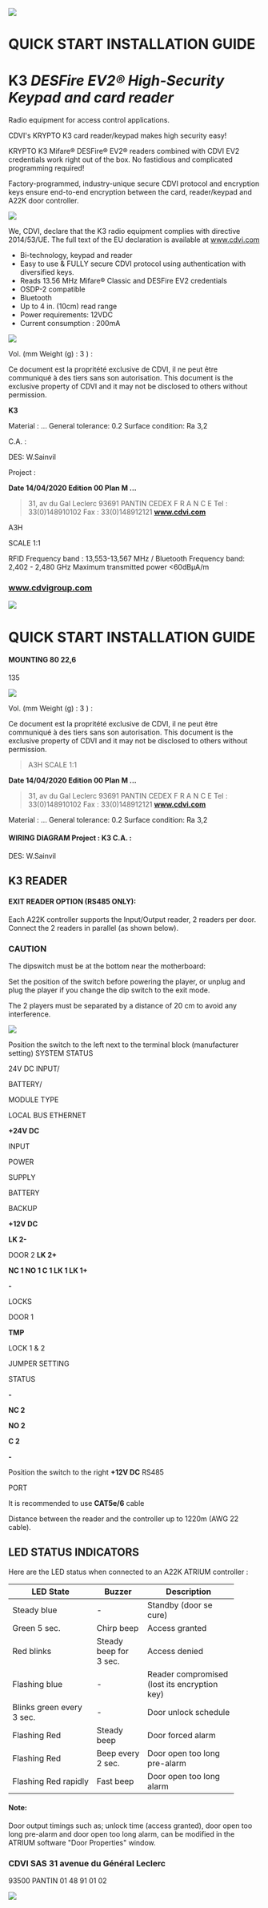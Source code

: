 ![](_page_0_Picture_0.jpeg)

# **QUICK START INSTALLATION GUIDE**

# **K3** *DESFire EV2® High-Security Keypad and card reader*

Radio equipment for access control applications.

CDVI's KRYPTO K3 card reader/keypad makes high security easy!

KRYPTO K3 Mifare® DESFire® EV2® readers combined with CDVI EV2 credentials work right out of the box. No fastidious and complicated programming required!

Factory-programmed, industry-unique secure CDVI protocol and encryption keys ensure end-to-end encryption between the card, reader/keypad and A22K door controller.

![](_page_0_Picture_8.jpeg)

We, CDVI, declare that the K3 radio equipment complies with directive 2014/53/UE. The full text of the EU declaration is available at www.cdvi.com

- Bi-technology, keypad and reader
- Easy to use & FULLY secure CDVI protocol using authentication with diversified keys.
- Reads 13.56 MHz Mifare® Classic and DESFire EV2 credentials
- OSDP-2 compatible
- Bluetooth
- Up to 4 in. (10cm) read range
- Power requirements: 12VDC
- Current consumption : 200mA

![](_page_0_Picture_18.jpeg)

Vol. (mm Weight (g) : 3 ) :

Ce document est la propritété exclusive de CDVI, il ne peut être communiqué à des tiers sans son autorisation. This document is the exclusive property of CDVI and it may not be disclosed to others without permission.

**K3**

Material : ... General tolerance: 0.2 Surface condition: Ra 3,2

C.A. :

DES: W.Sainvil

Project :

**Date 14/04/2020 Edition 00 Plan M ...**

> 31, av du Gal Leclerc 93691 PANTIN CEDEX F R A N C E Tel : 33(0)148910102 Fax : 33(0)148912121 **www.cdvi.com**

A3H

SCALE 1:1

RFID Frequency band : 13,553-13,567 MHz / Bluetooth Frequency band: 2,402 - 2,480 GHz Maximum transmitted power <60dBμA/m

### www.cdvigroup.com

![](_page_1_Picture_0.jpeg)

# **QUICK START INSTALLATION GUIDE**

#### **MOUNTING** 80 22,6

135

![](_page_1_Figure_3.jpeg)

Vol. (mm Weight (g) : 3 ) :

Ce document est la propritété exclusive de CDVI, il ne peut être communiqué à des tiers sans son autorisation. This document is the exclusive property of CDVI and it may not be disclosed to others without permission.

> A3H SCALE 1:1

**Date 14/04/2020 Edition 00 Plan M ...**

> 31, av du Gal Leclerc 93691 PANTIN CEDEX F R A N C E Tel : 33(0)148910102 Fax : 33(0)148912121 **www.cdvi.com**

Material : ... General tolerance: 0.2 Surface condition: Ra 3,2

#### **WIRING DIAGRAM** Project : **K3** C.A. :

DES: W.Sainvil

## **K3 READER**

#### **EXIT READER OPTION (RS485 ONLY):**

Each A22K controller supports the Input/Output reader, 2 readers per door. Connect the 2 readers in parallel (as shown below).

### **CAUTION**

The dipswitch must be at the bottom near the motherboard:

Set the position of the switch before powering the player, or unplug and plug the player if you change the dip switch to the exit mode.

The 2 players must be separated by a distance of 20 cm to avoid any interference.

![](_page_1_Figure_12.jpeg)

Position the switch to the left next to the terminal block (manufacturer setting) SYSTEM STATUS

24V DC INPUT/

BATTERY/

MODULE TYPE

LOCAL BUS ETHERNET

**+24V DC**

INPUT

POWER

SUPPLY

BATTERY

BACKUP

**+12V DC**

**LK 2-**

DOOR 2 **LK 2+**

**NC 1 NO 1 C 1 LK 1 LK 1+**

**-**

LOCKS

DOOR 1

**TMP**

LOCK 1 & 2

JUMPER SETTING

STATUS

**-**

**NC 2**

**NO 2**

**C 2**

**-**

Position the switch to the right **+12V DC** RS485

PORT

It is recommended to use **CAT5e/6** cable

Distance between the reader and the controller up to 1220m (AWG 22 cable).

## **LED STATUS INDICATORS**

Here are the LED status when connected to an A22K ATRIUM controller :

| LED State                    | Buzzer                       | Description                                        |
|------------------------------|------------------------------|----------------------------------------------------|
| Steady blue                  | -                            | Standby (door se<br>cure)                          |
| Green 5 sec.                 | Chirp beep                   | Access granted                                     |
| Red blinks                   | Steady<br>beep for<br>3 sec. | Access denied                                      |
| Flashing blue                | -                            | Reader compromised<br>(lost its encryption<br>key) |
| Blinks green every<br>3 sec. | -                            | Door unlock schedule                               |
| Flashing Red                 | Steady<br>beep               | Door forced alarm                                  |
| Flashing Red                 | Beep every<br>2 sec.         | Door open too long<br>pre-alarm                    |
| Flashing Red rapidly         | Fast beep                    | Door open too long<br>alarm                        |

#### **Note:**

Door output timings such as; unlock time (access granted), door open too long pre-alarm and door open too long alarm, can be modified in the ATRIUM software "Door Properties" window.

### **CDVI SAS** 31 avenue du Général Leclerc

93500 PANTIN 01 48 91 01 02

![](_page_1_Picture_24.jpeg)